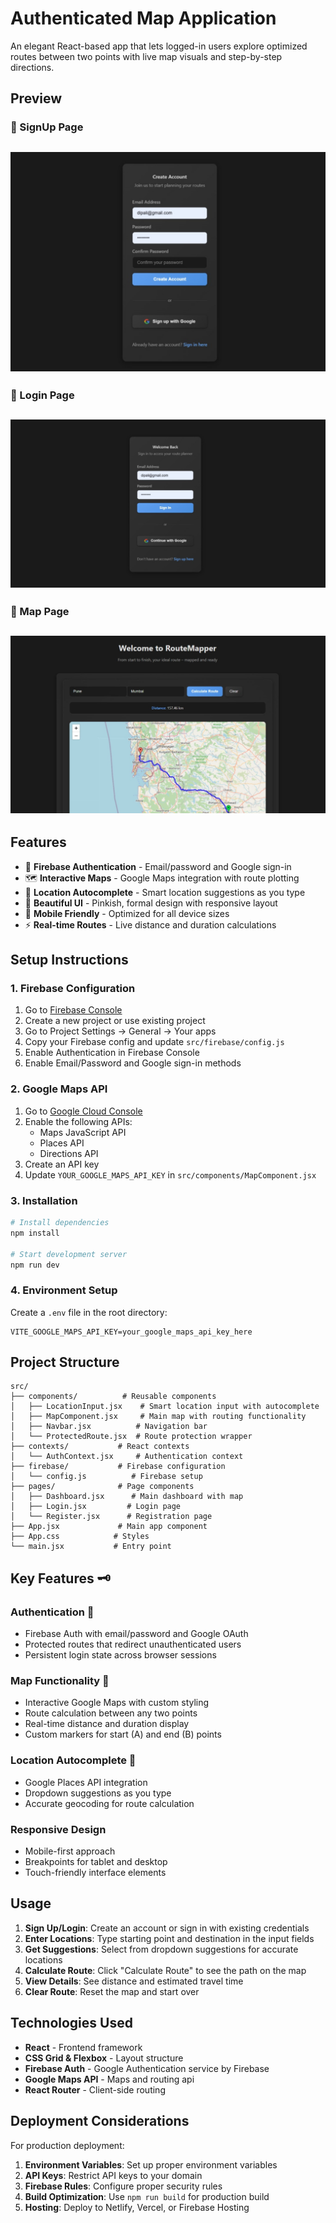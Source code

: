 # Authenticated Map Application

An elegant React-based app that lets logged-in users explore optimized routes between two points with live map visuals and step-by-step directions.

## Preview

### 🔹 SignUp Page

## ![SignUp Page](./public/map-signup.jpeg)

### 🔹 Login Page

## ![Login Page](./public/map-login.jpeg)

### 🔹 Map Page

## ![Map Page](./public/map-page.jpeg)

## Features

- 🔐 **Firebase Authentication** - Email/password and Google sign-in
- 🗺️ **Interactive Maps** - Google Maps integration with route plotting
- 📍 **Location Autocomplete** - Smart location suggestions as you type
- 🎨 **Beautiful UI** - Pinkish, formal design with responsive layout
- 📱 **Mobile Friendly** - Optimized for all device sizes
- ⚡ **Real-time Routes** - Live distance and duration calculations

## Setup Instructions

### 1. Firebase Configuration

1. Go to [Firebase Console](https://console.firebase.google.com/)
2. Create a new project or use existing project
3. Go to Project Settings → General → Your apps
4. Copy your Firebase config and update `src/firebase/config.js`
5. Enable Authentication in Firebase Console
6. Enable Email/Password and Google sign-in methods

### 2. Google Maps API

1. Go to [Google Cloud Console](https://console.cloud.google.com/)
2. Enable the following APIs:
   - Maps JavaScript API
   - Places API
   - Directions API
3. Create an API key
4. Update `YOUR_GOOGLE_MAPS_API_KEY` in `src/components/MapComponent.jsx`

### 3. Installation

```bash
# Install dependencies
npm install

# Start development server
npm run dev
```

### 4. Environment Setup

Create a `.env` file in the root directory:

```env
VITE_GOOGLE_MAPS_API_KEY=your_google_maps_api_key_here
```

## Project Structure

```
src/
├── components/          # Reusable components
│   ├── LocationInput.jsx    # Smart location input with autocomplete
│   ├── MapComponent.jsx     # Main map with routing functionality
│   ├── Navbar.jsx          # Navigation bar
│   └── ProtectedRoute.jsx  # Route protection wrapper
├── contexts/           # React contexts
│   └── AuthContext.jsx     # Authentication context
├── firebase/           # Firebase configuration
│   └── config.js          # Firebase setup
├── pages/              # Page components
│   ├── Dashboard.jsx      # Main dashboard with map
│   ├── Login.jsx         # Login page
│   └── Register.jsx      # Registration page
├── App.jsx             # Main app component
├── App.css            # Styles
└── main.jsx           # Entry point
```

## Key Features 🗝️

### Authentication 🔐

- Firebase Auth with email/password and Google OAuth
- Protected routes that redirect unauthenticated users
- Persistent login state across browser sessions

### Map Functionality 🗾

- Interactive Google Maps with custom styling
- Route calculation between any two points
- Real-time distance and duration display
- Custom markers for start (A) and end (B) points

### Location Autocomplete 📍

- Google Places API integration
- Dropdown suggestions as you type
- Accurate geocoding for route calculation

### Responsive Design

- Mobile-first approach
- Breakpoints for tablet and desktop
- Touch-friendly interface elements

## Usage

1. **Sign Up/Login**: Create an account or sign in with existing credentials
2. **Enter Locations**: Type starting point and destination in the input fields
3. **Get Suggestions**: Select from dropdown suggestions for accurate locations
4. **Calculate Route**: Click "Calculate Route" to see the path on the map
5. **View Details**: See distance and estimated travel time
6. **Clear Route**: Reset the map and start over

## Technologies Used

- **React** - Frontend framework
- **CSS Grid & Flexbox** - Layout structure
- **Firebase Auth** - Google Authentication service by Firebase
- **Google Maps API** - Maps and routing api
- **React Router** - Client-side routing

## Deployment Considerations

For production deployment:

1. **Environment Variables**: Set up proper environment variables
2. **API Keys**: Restrict API keys to your domain
3. **Firebase Rules**: Configure proper security rules
4. **Build Optimization**: Use `npm run build` for production build
5. **Hosting**: Deploy to Netlify, Vercel, or Firebase Hosting
